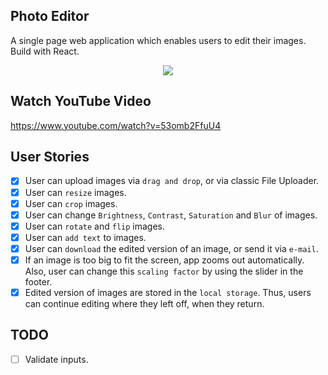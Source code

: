 ## Photo Editor

A single page web application which enables users to edit their images. Build with React.

<p align="center">
<img src="src/images/UI.png">
</p>

## Watch YouTube Video

https://www.youtube.com/watch?v=53omb2FfuU4

## User Stories

-   [x] User can upload images via `drag and drop`, or via classic File Uploader.
-   [x] User can `resize` images.
-   [x] User can `crop` images.
-   [x] User can change `Brightness`, `Contrast`, `Saturation` and `Blur` of images.
-   [x] User can `rotate` and `flip` images.
-   [x] User can `add text` to images.
-   [x] User can `download` the edited version of an image, or send it via `e-mail`.
-   [x] If an image is too big to fit the screen, app zooms out automatically. Also, user can change this `scaling factor` by using the slider in the footer.
-   [x] Edited version of images are stored in the `local storage`. Thus, users can continue editing where they left off, when they return.

## TODO

-   [ ] Validate inputs.
